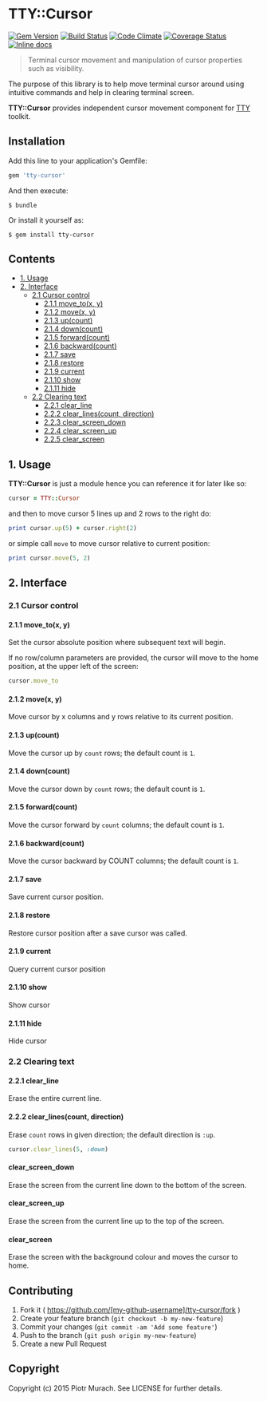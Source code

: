 # TTY::Cursor
[![Gem Version](https://badge.fury.io/rb/tty-cursor.svg)][gem]
[![Build Status](https://secure.travis-ci.org/peter-murach/tty-cursor.svg?branch=master)][travis]
[![Code Climate](https://codeclimate.com/github/peter-murach/tty-cursor/badges/gpa.svg)][codeclimate]
[![Coverage Status](https://coveralls.io/repos/peter-murach/tty-cursor/badge.svg)][coverage]
[![Inline docs](http://inch-ci.org/github/peter-murach/tty-cursor.svg?branch=master)][inchpages]

[gem]: http://badge.fury.io/rb/tty-cursor
[travis]: http://travis-ci.org/peter-murach/tty-cursor
[codeclimate]: https://codeclimate.com/github/peter-murach/tty-cursor
[coverage]: https://coveralls.io/r/peter-murach/tty-cursor
[inchpages]: http://inch-ci.org/github/peter-murach/tty-cursor

> Terminal cursor movement and manipulation of cursor properties such as visibility.

The purpose of this library is to help move terminal cursor around using intuitive commands and help in clearing terminal screen.

**TTY::Cursor** provides independent cursor movement component for [TTY](https://github.com/peter-murach/tty) toolkit.

## Installation

Add this line to your application's Gemfile:

```ruby
gem 'tty-cursor'
```

And then execute:

    $ bundle

Or install it yourself as:

    $ gem install tty-cursor

## Contents

* [1. Usage](#1-usage)
* [2. Interface](#2-interface)
  * [2.1 Cursor control](#21-cursor-control)
    * [2.1.1 move_to(x, y)](#211-move_tox-y)
    * [2.1.2 move(x, y)](#212-movex-y)
    * [2.1.3 up(count)](#213-upcount)
    * [2.1.4 down(count)](#214-downcount)
    * [2.1.5 forward(count)](#215-forwardcount)
    * [2.1.6 backward(count)](#216-backwardcount)
    * [2.1.7 save](#217-save)
    * [2.1.8 restore](#218-restore)
    * [2.1.9 current](#219-current)
    * [2.1.10 show](#2110-show)
    * [2.1.11 hide](#2111-hide)
  * [2.2 Clearing text](#22-clearing-text)
    * [2.2.1 clear_line](#221-clear_line)
    * [2.2.2 clear_lines(count, direction)](#222-clear_linescount-direction)
    * [2.2.3 clear_screen_down](#223-clear_screen_down)
    * [2.2.4 clear_screen_up](#224-clear_screen_up)
    * [2.2.5 clear_screen](#225-clear_screen)

## 1. Usage

**TTY::Cursor** is just a module hence you can reference it for later like so:

```ruby
cursor = TTY::Cursor
```

and then to move cursor 5 lines up and 2 rows to the right do:

```ruby
print cursor.up(5) + cursor.right(2)
```

or simple call `move` to move cursor relative to current position:

```ruby
print cursor.move(5, 2)
```

## 2. Interface

### 2.1 Cursor control

#### 2.1.1 move_to(x, y)

Set the cursor absolute position where subsequent text will begin.

If no row/column parameters are provided, the cursor will move to the home position, at the upper left of the screen:

```ruby
cursor.move_to
```

#### 2.1.2 move(x, y)

Move cursor by x columns and y rows relative to its current position.

#### 2.1.3 up(count)

Move the cursor up by `count` rows; the default count is `1`.

#### 2.1.4 down(count)

Move the cursor down by `count` rows; the default count is `1`.

#### 2.1.5 forward(count)

Move the cursor forward by `count` columns; the default count is `1`.

#### 2.1.6 backward(count)

Move the cursor backward by COUNT columns; the default count is `1`.

#### 2.1.7 save

Save current cursor position.

#### 2.1.8 restore

Restore cursor position after a save cursor was called.

#### 2.1.9 current

Query current cursor position

#### 2.1.10 show

Show cursor

#### 2.1.11 hide

Hide cursor

### 2.2 Clearing text

#### 2.2.1 clear_line

Erase the entire current line.

#### 2.2.2 clear_lines(count, direction)

Erase `count` rows in given direction; the default direction is `:up`.

```ruby
cursor.clear_lines(5, :down)
```

#### clear_screen_down

Erase the screen from the current line down to the bottom of the screen.

#### clear_screen_up

Erase the screen from the current line up to the top of the screen.

#### clear_screen

Erase the screen with the background colour and moves the cursor to home.

## Contributing

1. Fork it ( https://github.com/[my-github-username]/tty-cursor/fork )
2. Create your feature branch (`git checkout -b my-new-feature`)
3. Commit your changes (`git commit -am 'Add some feature'`)
4. Push to the branch (`git push origin my-new-feature`)
5. Create a new Pull Request

## Copyright

Copyright (c) 2015 Piotr Murach. See LICENSE for further details.
